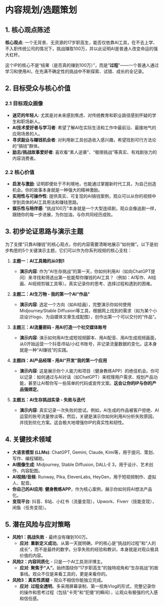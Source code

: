 # 内容规划/选题策划

## 1. 核心观点陈述

**核心观点**: 一个无背景、无资源的17岁职高生，能否仅依靠AI工具，在不去上学、不入职传统公司的情况下，挑战赚取100万，并以此证明AI是普通人改变命运的强大杠杆。

这个IP的核心不是“结果（是否真的赚到100万）”，而是“**过程**”——一个普通人通过学习和使用AI，在充满不确定性的挑战中不断探索、试错、成长的全记录。

## 2. 目标受众与核心价值

### 2.1 目标观众画像

*   **迷茫的年轻人**: 尤其是对未来感到焦虑、对传统教育和职业路径感到怀疑的学生和职场新人。
*   **AI技术爱好者与学习者**: 希望了解AI在实际生活和工作中最前沿、最接地气的应用场景的人。
*   **寻求副业与赚钱机会者**: 对利用新工具创造收入感兴趣，希望找到可行方法论的“搞钱”群体。
*   **励志/挑战故事爱好者**: 喜欢看“素人逆袭”、“极限挑战”等真实、有戏剧张力的内容消费者。

### 2.2 核心价值

*   **启发与激励**: 证明即便处于不利境地，也能通过掌握新时代工具，为自己创造机会。你的故事本身就是一种强大的精神激励。
*   **实用性与可操作性**: 提供真实、可复现的AI搞钱案例，观众可以从你的视频中学到具体的AI工具用法和赚钱思路。
*   **娱乐性与陪伴感**: “挑战100万”本身就是一个大型连续剧，观众会像追剧一样，跟随你的每一步进展，为你加油，与你共同经历成败。

## 3. 初步论证思路与演示主题

为了支撑“只靠AI赚钱”的核心观点，你的内容需要清晰地展示“如何做”。以下是初步构思的5个关键演示主题，它们可以作为你系列视频的核心支柱：

1.  **主题一：AI工具箱的从0到1**
    *   **演示内容**: 作为“AI生存挑战”的第一天，你如何利用AI（如向ChatGPT提问）来寻找和筛选出第一批能帮你赚钱的AI工具？（例如：AI写作、AI绘画、AI视频剪辑工具等）。真实记录你的思考、选择过程和遇到的困难。

2.  **主题二：AI生万物 - 我的第一个AI“作品”**
    *   **演示内容**: 选定一个方向（如AI绘画），完整演示你如何使用Midjourney/Stable Diffusion等工具，根据网上找到的需求（如为某个小店设计logo、为自媒体文章生成配图），创作出第一个可以交付的“作品”。

3.  **主题三：AI流量密码 - 用AI打造一个社交媒体账号**
    *   **演示内容**: 演示如何用AI生成短视频脚本、用AI配音、用AI生成视频画面，从0开始运营一个抖音/B站/小红书账号，并记录流量数据的变化。这本身就是一种“AI赚钱”的实践。

4.  **主题四：AI产品经理 - 用AI“开发”我的第一个应用**
    *   **演示内容**: 这是展示你个人能力和项目（健身教练APP）的绝佳机会。你可以记录：如何通过与AI对话（如ChatGPT）来梳理用户需求、规划产品功能，甚至让AI帮你写一些简单的代码或宣传文案。**这会让你的IP与你的产品强绑定**。

5.  **主题五：AI生存挑战实录 - 失败与迭代**
    *   **演示内容**: 真实记录一次失败的尝试。例如，AI生成的作品被客户拒绝、AI运营的账号流量惨淡等。然后，关键是演示你如何利用AI分析失败原因，并找到优化方案。这会极大地增强你IP的真实性和韧性。

## 4. 关键技术领域

*   **大语言模型 (LLMs)**: ChatGPT, Gemini, Claude, Kimi等，用于提问、策划、写作、编程辅助。
*   **AI图像生成**: Midjourney, Stable Diffusion, DALL-E 3，用于设计、艺术创作、内容配图。
*   **AI视频/音频**: Runway, Pika, ElevenLabs, HeyGen，用于短视频制作、虚拟人、配音。
*   **你自己的AI应用**: **健身教练APP**，作为核心案例，展示你如何将AI想法产品化。
*   **变现平台**: 抖音、B站、小红书（流量变现），Upwork、Fiverr（技能变现），闲鱼（任务变现）。

## 5. 潜在风险与应对策略

*   **风险1：挑战失败** - 最终没有赚到100万。
    *   **应对**: **重新定义成功**。从第一天就明确，IP的核心是“挑战的过程”和“人的成长”，而不是最终的数字。分享失败的经验和教训，本身就是对观众极具价值的内容。
*   **风险2：内容同质化** - 只是一个AI工具测评博主。
    *   **应对**: **聚焦于“人”**。始终围绕你“17岁职高生”的独特视角和“生存挑战”的故事线。观众不仅是来看工具的，更是来看你的。
*   **风险3：真实性质疑** - 观众不相信你能独立完成。
    *   **应对**: **过程全透明**。多采用屏幕录制、第一视角Vlog的形式，完整记录你的操作和思考过程（包括“卡壳”和“犯傻”的瞬间），让观众有极强的代入感和信任感。